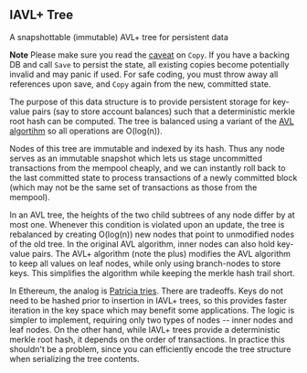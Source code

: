 ## IAVL+ Tree

A snapshottable (immutable) AVL+ tree for persistent data

**Note** Please make sure you read the [caveat](https://github.com/tendermint/merkleeyes/blob/develop/iavl/iavl_tree.go#L34-L40) on `Copy`. If you have a backing DB and call `Save` to persist the state, all existing copies become potentially invalid and may panic if used. For safe coding, you must throw away all references upon save, and `Copy` again from the new, committed state.

The purpose of this data structure is to provide persistent storage for key-value pairs (say to store account balances) such that a deterministic merkle root hash can be computed.  The tree is balanced using a variant of the [AVL algortihm](http://en.wikipedia.org/wiki/AVL_tree) so all operations are O(log(n)).

Nodes of this tree are immutable and indexed by its hash.  Thus any node serves as an immutable snapshot which lets us stage uncommitted transactions from the mempool cheaply, and we can instantly roll back to the last committed state to process transactions of a newly committed block (which may not be the same set of transactions as those from the mempool).

In an AVL tree, the heights of the two child subtrees of any node differ by at most one.  Whenever this condition is violated upon an update, the tree is rebalanced by creating O(log(n)) new nodes that point to unmodified nodes of the old tree.  In the original AVL algorithm, inner nodes can also hold key-value pairs.  The AVL+ algorithm (note the plus) modifies the AVL algorithm to keep all values on leaf nodes, while only using branch-nodes to store keys.  This simplifies the algorithm while keeping the merkle hash trail short.

In Ethereum, the analog is [Patricia tries](http://en.wikipedia.org/wiki/Radix_tree).  There are tradeoffs.  Keys do not need to be hashed prior to insertion in IAVL+ trees, so this provides faster iteration in the key space which may benefit some applications.  The logic is simpler to implement, requiring only two types of nodes -- inner nodes and leaf nodes.  On the other hand, while IAVL+ trees provide a deterministic merkle root hash, it depends on the order of transactions.  In practice this shouldn't be a problem, since you can efficiently encode the tree structure when serializing the tree contents.
